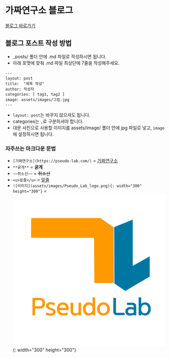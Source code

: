 # 가짜연구소 블로그

[블로그 바로가기](https://pseudo-lab.github.io/)

## 블로그 포스트 작성 방법
- _posts/ 폴더 안에 .md 파일로 작성하시면 됩니다.
- 아래 포맷에 맞춰 .md 파일 최상단에 7줄을 작성해주세요.
```
---
layout: post
title:  "제목 작성"
author: 작성자
categories: [ tag1, tag2 ]
image: assets/images/그림.jpg
---
```
- `layout: post`는 바꾸지 않으셔도 됩니다.
- categories는 `,`로 구분하셔야 합니다.
- 대문 사진으로 사용할 이미지를 assets/image/ 폴더 안에 jpg 파일로 넣고, `image`에 설정하시면 됩니다.

### 자주쓰는 마크다운 문법
- `[가짜연구소](https://pseudo-lab.com/)`  =  [가짜연구소](https://pseudo-lab.com/)
- `**굵게**`  =  **굵게**
- `~~취소선~~`  =  ~~취소선~~
- `<u>밑줄</u>`  = <u>밑줄</u>
- `![이미지](assets/images/Pseudo_Lab_logo.png){: width="300" height="300"}`  =  ![이미지](assets/images/Pseudo_Lab_logo.png){: width="300" height="300"}